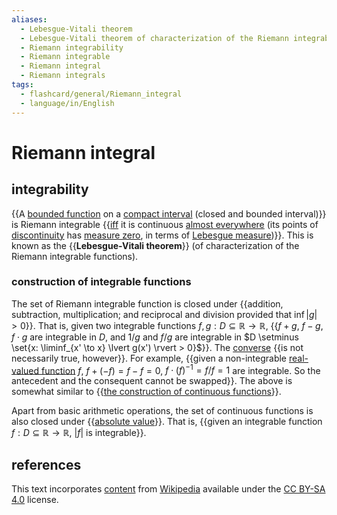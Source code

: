 ```yaml
---
aliases:
  - Lebesgue-Vitali theorem
  - Lebesgue-Vitali theorem of characterization of the Riemann integrable functions
  - Riemann integrability
  - Riemann integrable
  - Riemann integral
  - Riemann integrals
tags:
  - flashcard/general/Riemann_integral
  - language/in/English
---
```


# Riemann integral

## integrability

{{A [bounded function](bounded%20function.md) on a [compact interval](compact%20space.md) (closed and bounded interval)}} is Riemann integrable {{[iff](if%20and%20only%20if.md) it is continuous [almost everywhere](almost%20everywhere.md) (its points of [discontinuity](classification%20of%20discontinuities.md) has [measure zero](null%20set.md), in terms of [Lebesgue measure](Lebesgue%20measure.md))}}. This is known as the {{__Lebesgue-Vitali theorem__}} (of characterization of the Riemann integrable functions). <!--SR:!2024-09-12,104,301!2024-09-30,101,261!2024-07-14,54,261-->

### construction of integrable functions

The set of Riemann integrable function is closed under {{addition, subtraction, multiplication; and reciprocal and division provided that $\inf \lvert g \rvert > 0$}}. That is, given two integrable functions $f, g: D \subseteq \mathbb{R} \to \mathbb{R}$, {{$f + g$, $f - g$, $f \cdot g$ are integrable in $D$, and $1 / g$ and $f / g$ are integrable in $D \setminus \set{x: \liminf_{x' \to x} \lvert g(x') \rvert > 0}$}}. The [converse](converse%20(logic).md) {{is not necessarily true, however}}. For example, {{given a non-integrable [real-valued function](real-valued%20function.md) $f$, $f + (-f) = f - f = 0$, $f \cdot (f)^{-1} = f / f = 1$ are integrable. So the antecedent and the consequent cannot be swapped}}. The above is somewhat similar to {{[the construction of continuous functions](continuous%20function.md#construction%20of%20continuous%20functions)}}. <!--SR:!2024-08-28,97,290!2024-10-04,118,290!2024-08-11,82,290!2024-10-06,117,290!2024-12-06,178,310-->

Apart from basic arithmetic operations, the set of continuous functions is also closed under {{[absolute value](absolute%20value.md)}}. That is, {{given an integrable function $f: D \subseteq \mathbb{R} \to \mathbb{R}$, $\lvert f \rvert$ is integrable}}. <!--SR:!2024-11-03,152,310!2024-11-08,156,310-->

## references

This text incorporates [content](https://en.wikipedia.org/wiki/Riemann_integral) from [Wikipedia](Wikipedia.md) available under the [CC BY-SA 4.0](https://creativecommons.org/licenses/by-sa/4.0/) license.
